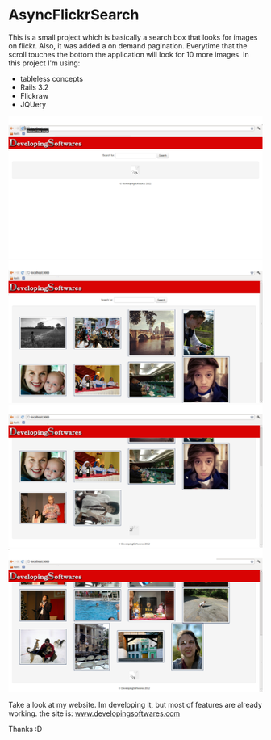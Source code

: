 AsyncFlickrSearch
=================

This is a small project which is basically a search box that looks for images on flickr.
Also, it was added a on demand pagination. Everytime that the scroll touches the bottom the application will look for 10 more images.
In this project I'm using:
- tableless concepts
- Rails 3.2
- Flickraw
- JQUery

![Initial Screen](https://github.com/brunomeira/AsyncFlickrSearch/raw/master/img/img1.jpg)
![First Retrieve](https://github.com/brunomeira/AsyncFlickrSearch/raw/master/img/img2.jpg)
![Scrolling down retrieves more images](https://github.com/brunomeira/AsyncFlickrSearch/raw/master/img/img3.jpg)
![New images retrieved](https://github.com/brunomeira/AsyncFlickrSearch/raw/master/img/img4.jpg)

Take a look at my website. Im developing it, but most of features are already working.
the site is: www.developingsoftwares.com

Thanks :D
